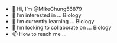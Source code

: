 - 👋 Hi, I’m @MikeChung56879
- 👀 I’m interested in ... Biology
- 🌱 I’m currently learning ... Biology
- 💞️ I’m looking to collaborate on ... Biology
- 📫 How to reach me ... 

<!---
MikeChung56879/MikeChung56879 is a ✨ special ✨ repository because its `README.md` (this file) appears on your GitHub profile.
You can click the Preview link to take a look at your changes.
--->
